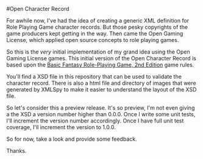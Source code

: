 #Open Character Record

For awhile now, I've had the idea of creating a generic XML definition for Role Playing Game character records. But those pesky copyrights of the game producers kept getting in the way. Then came the Open Gaming License, which applied open source concepts to role playing games.

So this is the *very* initial implementation of my grand idea using the Open Gaming License games. This initial version of the Open Character Record is based upon the [Basic Fantasy Role-Playing Game, 2nd Edition](http://basicfantasy.org/download.cgi/Basic-Fantasy-RPG-Rules-r75.pdf) game rules.

You'll find a XSD file in this repository that can be used to validate the character record. There is also a html file and directory of images that were generated by XMLSpy to make it easier to understand the layout of the XSD file.

So let's consider this a preview release. It's so preview, I'm not even giving a the XSD a version number higher than 0.0.0. Once I write some unit tests, I'll increment the version number accordingly. Once I have full unit test coverage, I'll increment the version to 1.0.0.

So for now, take a look and provide some feedback.

Thanks.